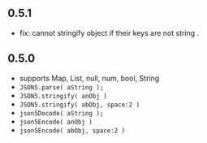 ## 0.5.1
- fix: cannot stringify object if their keys are not string . 

## 0.5.0
- supports Map, List, null, num, bool, String
- `JSON5.parse( aString );` 
- `JSON5.stringify( anObj )`
- `JSON5.stringify( abObj, space:2 )`
- `json5Decode( aString );` 
- `json5Encode( anObj )`
- `json5Encode( abObj, space:2 )`